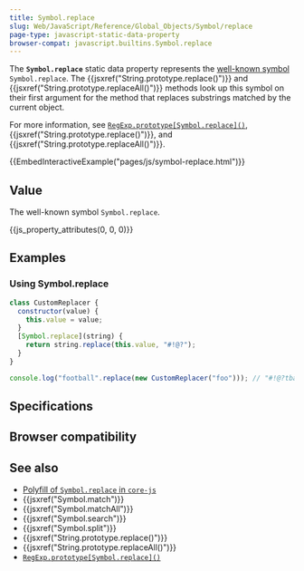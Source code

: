 ```yaml
---
title: Symbol.replace
slug: Web/JavaScript/Reference/Global_Objects/Symbol/replace
page-type: javascript-static-data-property
browser-compat: javascript.builtins.Symbol.replace
---
```




The **`Symbol.replace`** static data property represents the [well-known symbol](/Web/JavaScript/Reference/Global_Objects/Symbol#well-known_symbols) `Symbol.replace`. The {{jsxref("String.prototype.replace()")}} and {{jsxref("String.prototype.replaceAll()")}} methods look up this symbol on their first argument for the method that replaces substrings matched by the current object.

For more information, see [`RegExp.prototype[Symbol.replace]()`](/Web/JavaScript/Reference/Global_Objects/RegExp/Symbol.replace), {{jsxref("String.prototype.replace()")}}, and {{jsxref("String.prototype.replaceAll()")}}.

{{EmbedInteractiveExample("pages/js/symbol-replace.html")}}

## Value

The well-known symbol `Symbol.replace`.

{{js_property_attributes(0, 0, 0)}}

## Examples

### Using Symbol.replace

```js
class CustomReplacer {
  constructor(value) {
    this.value = value;
  }
  [Symbol.replace](string) {
    return string.replace(this.value, "#!@?");
  }
}

console.log("football".replace(new CustomReplacer("foo"))); // "#!@?tball"
```

## Specifications



## Browser compatibility



## See also

- [Polyfill of `Symbol.replace` in `core-js`](https://github.com/zloirock/core-js#ecmascript-symbol)
- {{jsxref("Symbol.match")}}
- {{jsxref("Symbol.matchAll")}}
- {{jsxref("Symbol.search")}}
- {{jsxref("Symbol.split")}}
- {{jsxref("String.prototype.replace()")}}
- {{jsxref("String.prototype.replaceAll()")}}
- [`RegExp.prototype[Symbol.replace]()`](/Web/JavaScript/Reference/Global_Objects/RegExp/Symbol.replace)
